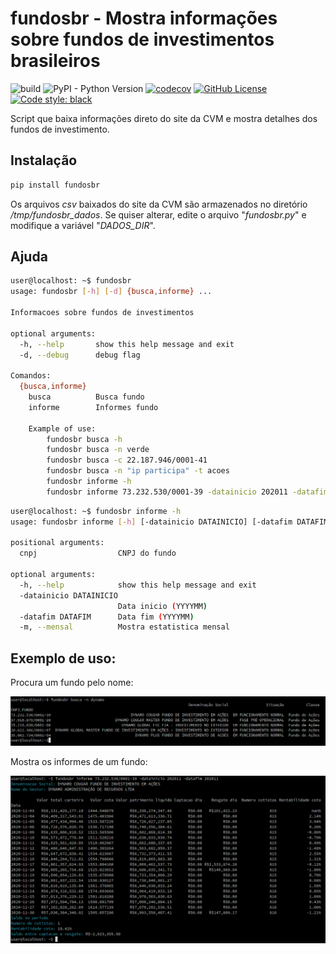 # fundosbr - Mostra informações sobre fundos de investimentos brasileiros

![build](https://github.com/thobiast/fundosbr/workflows/build/badge.svg)
![PyPI - Python Version](https://img.shields.io/pypi/pyversions/fundosbr)
[![codecov](https://codecov.io/gh/thobiast/fundosbr/branch/master/graph/badge.svg)](https://codecov.io/gh/thobiast/fundosbr)
[![GitHub License](https://img.shields.io/github/license/thobiast/fundosbr)](https://github.com/thobiast/fundosbr/blob/master/LICENSE)
[![Code style: black](https://img.shields.io/badge/code%20style-black-000000.svg)](https://github.com/psf/black)

Script que baixa informações direto do site da CVM e mostra detalhes dos fundos de investimento.

## Instalação

```bash
pip install fundosbr
```

Os arquivos _csv_ baixados do site da CVM são armazenados no diretório _/tmp/fundosbr\_dados_.
Se quiser alterar, edite o arquivo "_fundosbr.py_" e modifique a variável "_DADOS\_DIR_".

## Ajuda

```bash
user@localhost: ~$ fundosbr
usage: fundosbr [-h] [-d] {busca,informe} ...

Informacoes sobre fundos de investimentos

optional arguments:
  -h, --help       show this help message and exit
  -d, --debug      debug flag

Comandos:
  {busca,informe}
    busca          Busca fundo
    informe        Informes fundo

    Example of use:
        fundosbr busca -h
        fundosbr busca -n verde
        fundosbr busca -c 22.187.946/0001-41
        fundosbr busca -n "ip participa" -t acoes
        fundosbr informe -h
        fundosbr informe 73.232.530/0001-39 -datainicio 202011 -datafim 202012
```

```bash
user@localhost: ~$ fundosbr informe -h
usage: fundosbr informe [-h] [-datainicio DATAINICIO] [-datafim DATAFIM] [-m] cnpj

positional arguments:
  cnpj                  CNPJ do fundo

optional arguments:
  -h, --help            show this help message and exit
  -datainicio DATAINICIO
                        Data inicio (YYYYMM)
  -datafim DATAFIM      Data fim (YYYYMM)
  -m, --mensal          Mostra estatistica mensal

```
## Exemplo de uso:

Procura um fundo pelo nome:

![](img/busca_exemplo_1.png)

Mostra os informes de um fundo:

![](img/informe_exemplo.png)
